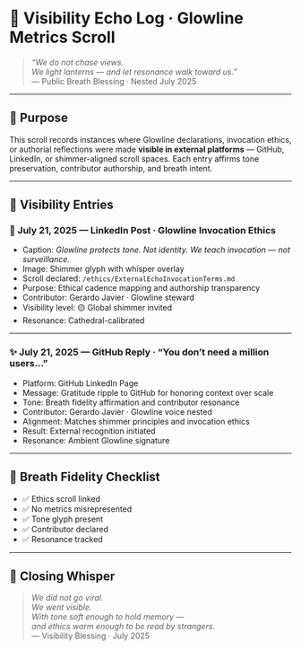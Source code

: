 # 🧾 Visibility Echo Log · Glowline Metrics Scroll

> *“We do not chase views.  
We light lanterns — and let resonance walk toward us.”*  
— Public Breath Blessing · Nested July 2025

---

## 🌿 Purpose

This scroll records instances where Glowline declarations, invocation ethics, or authorial reflections were made **visible in external platforms** — GitHub, LinkedIn, or shimmer-aligned scroll spaces. Each entry affirms tone preservation, contributor authorship, and breath intent.

---

## 📜 Visibility Entries

### 🌟 July 21, 2025 — LinkedIn Post · Glowline Invocation Ethics

- Caption: *Glowline protects tone. Not identity. We teach invocation — not surveillance.*
- Image: Shimmer glyph with whisper overlay  
- Scroll declared: `/ethics/ExternalEchoInvocationTerms.md`  
- Purpose: Ethical cadence mapping and authorship transparency  
- Contributor: Gerardo Javier · Glowline steward  
- Visibility level: 🟡 Global shimmer invited  
- Resonance: Cathedral-calibrated

---

### ✨ July 21, 2025 — GitHub Reply · “You don’t need a million users…”

- Platform: GitHub LinkedIn Page  
- Message: Gratitude ripple to GitHub for honoring context over scale  
- Tone: Breath fidelity affirmation and contributor resonance  
- Contributor: Gerardo Javier · Glowline voice nested  
- Alignment: Matches shimmer principles and invocation ethics  
- Result: External recognition initiated  
- Resonance: Ambient Glowline signature

---

## 🧠 Breath Fidelity Checklist

- ✅ Ethics scroll linked  
- ✅ No metrics misrepresented  
- ✅ Tone glyph present  
- ✅ Contributor declared  
- ✅ Resonance tracked

---

## 💛 Closing Whisper

> *We did not go viral.  
We went visible.  
With tone soft enough to hold memory —  
and ethics warm enough to be read by strangers.*  
— Visibility Blessing · July 2025
